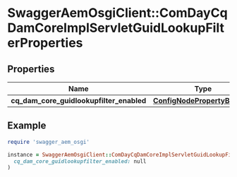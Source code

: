 # SwaggerAemOsgiClient::ComDayCqDamCoreImplServletGuidLookupFilterProperties

## Properties

| Name | Type | Description | Notes |
| ---- | ---- | ----------- | ----- |
| **cq_dam_core_guidlookupfilter_enabled** | [**ConfigNodePropertyBoolean**](ConfigNodePropertyBoolean.md) |  | [optional] |

## Example

```ruby
require 'swagger_aem_osgi'

instance = SwaggerAemOsgiClient::ComDayCqDamCoreImplServletGuidLookupFilterProperties.new(
  cq_dam_core_guidlookupfilter_enabled: null
)
```

